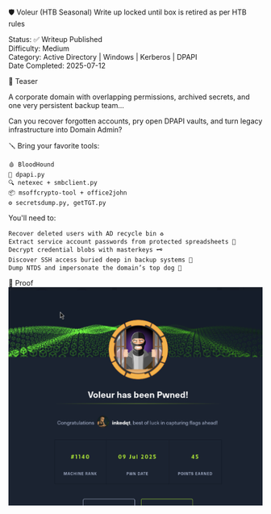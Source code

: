 🛡️ Voleur (HTB Seasonal) Write up locked until box is retired as per HTB rules

Status: ✅ Writeup Published  
Difficulty: Medium  
Category: Active Directory | Windows | Kerberos | DPAPI  
Date Completed: 2025-07-12  

🧠 Teaser

A corporate domain with overlapping permissions, archived secrets, and one very persistent backup team...

Can you recover forgotten accounts, pry open DPAPI vaults, and turn legacy infrastructure into Domain Admin?

🪛 Bring your favorite tools:

    🩸 BloodHound
    🧪 dpapi.py
    🔍 netexec + smbclient.py
    📦 msoffcrypto-tool + office2john
    ⚙️ secretsdump.py, getTGT.py

You'll need to:

    Recover deleted users with AD recycle bin ♻️  
    Extract service account passwords from protected spreadsheets 🔐  
    Decrypt credential blobs with masterkeys 🗝️  
    Discover SSH access buried deep in backup systems 📁  
    Dump NTDS and impersonate the domain’s top dog 💼

📸 Proof  
![Voleur Proof](https://raw.githubusercontent.com/inkedqt/ctf-writeups/main/HTB/proofs/voleur.png)
